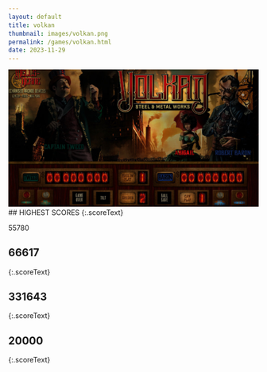 ```yaml
---
layout: default
title: volkan
thumbnail: images/volkan.png
permalink: /games/volkan.html
date: 2023-11-29
---
```


<img src="../images/volkan.png" class="gameThumbnail img-fluid mx-auto align-middle">
## HIGHEST SCORES
{:.scoreText}

55780

## 66617
{:.scoreText}


## 331643
{:.scoreText}


## 20000
{:.scoreText}


